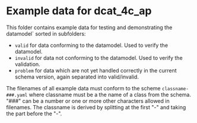 # Example data for dcat_4c_ap

This folder contains example data for testing and demonstrating the datamodel`
sorted in subfolders:

- `valid` for data conforming to the datamodel. Used to verify the datamodel.
- `invalid` for data not conforming to the datamodel. Used to verify the validation.
- `problem` for data which are not yet handled correctly in the current schema version,
   again separated into valid/invalid.

The filenames of all example data must conform to the scheme `classname-###.yaml`
where classname must be a the name of a class from the schema. "###" can be a number
or one or more other characters allowed in filenames. The classname is derived by
splitting at the first "-" and taking the part before the "-".
